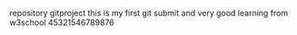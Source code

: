 repository gitproject
this is my first git submit and very good learning from w3school
45321546789876
